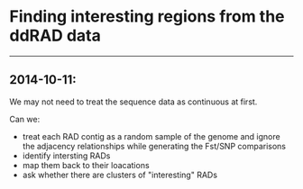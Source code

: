 # Finding interesting regions from the ddRAD data

------
## 2014-10-11:

We may not need to treat the sequence data as continuous at first.

Can we:

- treat each RAD contig as a random sample of the genome and ignore the adjacency relationships while generating the Fst/SNP comparisons 
- identify intersting RADs
- map them back to their loacations
- ask whether there are clusters of "interesting" RADs
       